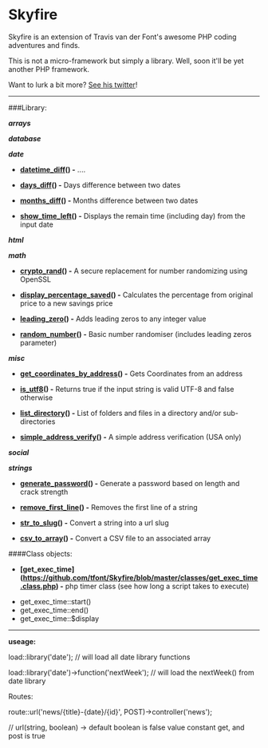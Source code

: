 # Skyfire

Skyfire is an extension of Travis van der Font's awesome PHP coding adventures and finds.

This is not a micro-framework but simply a library. Well, soon it'll be yet another PHP framework.

Want to lurk a bit more? [See his twitter](https://twitter.com/travisfont)!

----------------------------

###Library:

***arrays*** 

***database*** 

***date*** 

- **[datetime_diff](https://github.com/tfont/Skyfire/blob/master/functions/date/datetime_diff.func.php)() -** ....

- **[days_diff](https://github.com/tfont/Skyfire/blob/master/functions/date/days_diff.func.php)() -** Days difference between two dates

- **[months_diff](https://github.com/tfont/Skyfire/blob/master/functions/date/months_diff.func.php)() -** Months difference between two dates

- **[show_time_left](https://github.com/tfont/Skyfire/blob/master/functions/date/show_time_left.func.php)() -** Displays the remain time (including day) from the input date

***html*** 

***math*** 

- **[crypto_rand](https://github.com/tfont/Skyfire/blob/master/functions/math/crypto_rand.func.php)() -** A secure replacement for number randomizing using OpenSSL

- **[display_percentage_saved](https://github.com/tfont/Skyfire/blob/master/functions/math/display_percentage_saved.func.php)() -** Calculates the percentage from original price to a new savings price

- **[leading_zero](https://github.com/tfont/Skyfire/blob/master/functions/math/leading_zero.func.php)() -** Adds leading zeros to any integer value

- **[random_number](https://github.com/tfont/Skyfire/blob/master/functions/math/random_number.func.php)() -** Basic number randomiser (includes leading zeros parameter)

***misc*** 

- **[get_coordinates_by_address](https://github.com/tfont/Skyfire/blob/master/functions/misc/get_coordinates_by_address.func.php)() -**  Gets Coordinates from an address

- **[is_utf8](https://github.com/tfont/Skyfire/blob/master/functions/misc/is_utf8.func.php)() -**  Returns true if the input string is valid UTF-8 and false otherwise

- **[list_directory](https://github.com/tfont/Skyfire/blob/master/functions/misc/list_directory.func.php)() -**  List of folders and files in a directory and/or sub-directories

- **[simple_address_verify](https://github.com/tfont/Skyfire/blob/master/functions/misc/simple_address_verify.func.php)() -**  A simple address verification (USA only)

***social*** 

***strings*** 

- **[generate_password](https://github.com/tfont/Skyfire/blob/master/functions/strings/generate_password.func.php)() -**  Generate a password based on length and crack strength

- **[remove_first_line](https://github.com/tfont/Skyfire/blob/master/functions/strings/remove_first_line.func.php)() -**  Removes the first line of a string

- **[str_to_slug](https://github.com/tfont/Skyfire/blob/master/functions/strings/str_to_slug.func.php)() -**  Convert a string into a url slug


- **[csv_to_array](https://github.com/tfont/Skyfire/blob/master/functions/strings/csv_to_array.func.php)() -**  Convert a CSV file to an associated array


####Class objects:


- **[get_exec_time] (https://github.com/tfont/Skyfire/blob/master/classes/get_exec_time.class.php) -**  php timer class (see how long a script takes to execute)

 * get_exec_time::start()
 * get_exec_time::end()
 * get_exec_time::$display
 
 
 ___________________________________________________________
 
 
 
 **useage:**
 
 
 load::library('date'); // will load all date library functions
 
load::library('date')->function('nextWeek'); // will load the nextWeek() from date library


Routes:

route::url('news/{title}-{date}/{id}', POST)->controller('news');
 
// url(string, boolean) -> default boolean is false value constant get, and post is true